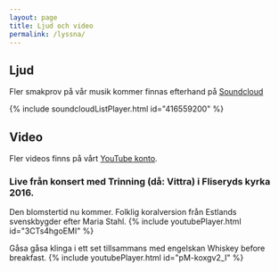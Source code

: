 ```yaml
---
layout: page
title: Ljud och video
permalink: /lyssna/
---
```

## Ljud
Fler smakprov på vår musik kommer finnas efterhand på [Soundcloud](https://soundcloud.com/trinning)

{% include soundcloudListPlayer.html id="416559200" %}

## Video
Fler videos finns på vårt [YouTube konto](https://www.youtube.com/channel/UCs-2U_xDpceZgR8YJ8wmrMA).

### Live från konsert med Trinning (då: Vittra) i Fliseryds kyrka 2016.
Den blomstertid nu kommer. Folklig koralversion från Estlands svenskbygder efter Maria Stahl.
{% include youtubePlayer.html id="3CTs4hgoEMI" %}

Gåsa gåsa klinga i ett set tillsammans med engelskan Whiskey before breakfast.
{% include youtubePlayer.html id="pM-koxgv2_I" %}
